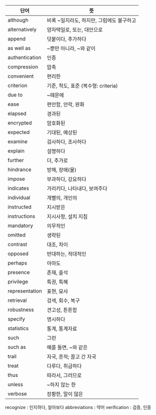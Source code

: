 

| 단어             | 뜻                          |
| -------------- | -------------------------- |
| although       | 비록 ~일지라도, 하지만, 그럼에도 불구하고   |
| alternatively  | 양자택일로, 또는, 대안으로            |
| append         | 덧붙이다, 추가하다                 |
| as well as     | ~뿐만 아니라, ~와 같이             |
| authentication | 인증                         |
| compression    | 압축                         |
| convenient     | 편리한                        |
| criterion      | 기준, 척도, 표준 (복수형: criteria) |
| due to         | ~때문에                       |
| ease           | 편안함, 안락, 완화                |
| elapsed        | 경과된                        |
| encrypted      | 암호화된                       |
| expected       | 기대된, 예상된                   |
| examine        | 검사하다, 조사하다                 |
| explain        | 설명하다                       |
| further        | 더, 추가로                     |
| hindrance      | 방해, 장애(물)                  |
| impose         | 부과하다, 강요하다                 |
| indicates      | 가리키다, 나타내다, 보여주다           |
| individual     | 개별의, 개인의                   |
| instructed     | 지시받은                       |
| instructions   | 지시사항, 설치 지침                |
| mandatory      | 의무적인                       |
| omitted        | 생략된                        |
| contrast       | 대조, 차이                     |
| opposed        | 반대하는, 적대적인                 |
| perhaps        | 아마도                        |
| presence       | 존재, 출석                     |
| privilege      | 특권, 특혜                     |
| representation | 표현, 묘사                     |
| retrieval      | 검색, 회수, 복구                 |
| robustness     | 견고성, 튼튼함                   |
| specify        | 명시하다                       |
| statistics     | 통계, 통계자료                   |
| such           | 그런                         |
| such as        | 예를 들면, ~와 같은               |
| trail          | 자국, 흔적; 끌고 간 자국            |
| treat          | 다루다, 취급하다                  |
| thus           | 따라서, 그러므로                  |
| unless         | ~하지 않는 한                   |
| verbose        | 장황한, 말이 많은                 |
recognize : 인지하다, 알아보다
 abbreviations  : 약어
verification : 검증, 인증 


